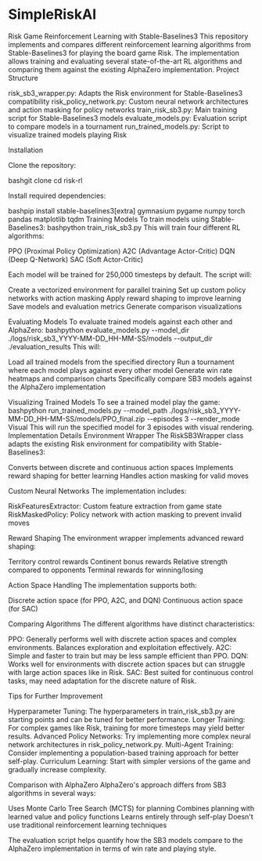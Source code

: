 # SimpleRiskAI

Risk Game Reinforcement Learning with Stable-Baselines3
This repository implements and compares different reinforcement learning algorithms from Stable-Baselines3 for playing the board game Risk. The implementation allows training and evaluating several state-of-the-art RL algorithms and comparing them against the existing AlphaZero implementation.
Project Structure

risk_sb3_wrapper.py: Adapts the Risk environment for Stable-Baselines3 compatibility
risk_policy_network.py: Custom neural network architectures and action masking for policy networks
train_risk_sb3.py: Main training script for Stable-Baselines3 models
evaluate_models.py: Evaluation script to compare models in a tournament
run_trained_models.py: Script to visualize trained models playing Risk

Installation

Clone the repository:

bashgit clone <repository-url>
cd risk-rl

Install required dependencies:

bashpip install stable-baselines3[extra] gymnasium pygame numpy torch pandas matplotlib tqdm
Training Models
To train models using Stable-Baselines3:
bashpython train_risk_sb3.py
This will train four different RL algorithms:

PPO (Proximal Policy Optimization)
A2C (Advantage Actor-Critic)
DQN (Deep Q-Network)
SAC (Soft Actor-Critic)

Each model will be trained for 250,000 timesteps by default. The script will:

Create a vectorized environment for parallel training
Set up custom policy networks with action masking
Apply reward shaping to improve learning
Save models and evaluation metrics
Generate comparison visualizations

Evaluating Models
To evaluate trained models against each other and AlphaZero:
bashpython evaluate_models.py --model_dir ./logs/risk_sb3_YYYY-MM-DD_HH-MM-SS/models --output_dir ./evaluation_results
This will:

Load all trained models from the specified directory
Run a tournament where each model plays against every other model
Generate win rate heatmaps and comparison charts
Specifically compare SB3 models against the AlphaZero implementation

Visualizing Trained Models
To see a trained model play the game:
bashpython run_trained_models.py --model_path ./logs/risk_sb3_YYYY-MM-DD_HH-MM-SS/models/PPO_final.zip --episodes 3 --render_mode Visual
This will run the specified model for 3 episodes with visual rendering.
Implementation Details
Environment Wrapper
The RiskSB3Wrapper class adapts the existing Risk environment for compatibility with Stable-Baselines3:

Converts between discrete and continuous action spaces
Implements reward shaping for better learning
Handles action masking for valid moves

Custom Neural Networks
The implementation includes:

RiskFeaturesExtractor: Custom feature extraction from game state
RiskMaskedPolicy: Policy network with action masking to prevent invalid moves

Reward Shaping
The environment wrapper implements advanced reward shaping:

Territory control rewards
Continent bonus rewards
Relative strength compared to opponents
Terminal rewards for winning/losing

Action Space Handling
The implementation supports both:

Discrete action space (for PPO, A2C, and DQN)
Continuous action space (for SAC)

Comparing Algorithms
The different algorithms have distinct characteristics:

PPO: Generally performs well with discrete action spaces and complex environments. Balances exploration and exploitation effectively.
A2C: Simple and faster to train but may be less sample efficient than PPO.
DQN: Works well for environments with discrete action spaces but can struggle with large action spaces like in Risk.
SAC: Best suited for continuous control tasks, may need adaptation for the discrete nature of Risk.

Tips for Further Improvement

Hyperparameter Tuning: The hyperparameters in train_risk_sb3.py are starting points and can be tuned for better performance.
Longer Training: For complex games like Risk, training for more timesteps may yield better results.
Advanced Policy Networks: Try implementing more complex neural network architectures in risk_policy_network.py.
Multi-Agent Training: Consider implementing a population-based training approach for better self-play.
Curriculum Learning: Start with simpler versions of the game and gradually increase complexity.

Comparison with AlphaZero
AlphaZero's approach differs from SB3 algorithms in several ways:

Uses Monte Carlo Tree Search (MCTS) for planning
Combines planning with learned value and policy functions
Learns entirely through self-play
Doesn't use traditional reinforcement learning techniques

The evaluation script helps quantify how the SB3 models compare to the AlphaZero implementation in terms of win rate and playing style.
